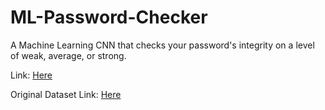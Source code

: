 # ML-Password-Checker
A Machine Learning CNN that checks your password's integrity on a level of weak, average, or strong.

Link: [Here](https://rex5433.github.io/ML-Password-Checker/)

Original Dataset Link: [Here](https://www.kaggle.com/datasets/bhavikbb/password-strength-classifier-dataset)